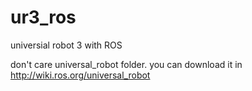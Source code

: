 # ur3_ros
universial robot 3 with ROS 

don't care universal_robot folder.
you can download it in http://wiki.ros.org/universal_robot
